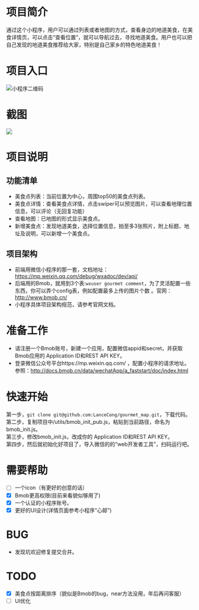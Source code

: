 # 项目简介
通过这个小程序，用户可以通过列表或者地图的方式，查看身边的地道美食，在美食详情页，可以点击“查看位置”，就可以导航过去，寻找地道美食。用户也可以把自己发现的地道美食推荐给大家，特别是自己家乡的特色地道美食！

# 项目入口
![小程序二维码](http://wx3.sinaimg.cn/mw690/8f8f5f45gy1fclsqoy7g2j2076086jrz.jpg)

# 截图
![](http://wx4.sinaimg.cn/large/8f8f5f45gy1fdb5enmjvqj21ja0zke82.jpg)

# 项目说明

## 功能清单
* 美食点列表：当前位置为中心，周围top50的美食点列表。
* 美食点详情：查看美食点详情，点击swiper可以预览图片，可以查看地理位置信息，可以评论（无回复功能）
* 查看地图：已地图的形式显示美食点。
* 新增美食点：发现地道美食，选择位置信息，拍至多3张照片，附上标题、地址及说明，可以新增一个美食点。

## 项目架构
* 前端用微信小程序的那一套，文档地址：https://mp.weixin.qq.com/debug/wxadoc/dev/api/
* 后端用的Bmob，就用到3个表:```wxuser gourmet comment```，为了灵活配置一些东西，你可以弄个config表，例如配置最多上传的图片个数 。官网：http://www.bmob.cn/
* 小程序具体项目架构规范，请参考官网文档。

# 准备工作
* 请注册一个Bmob账号，新建一个应用，配置微信appid和secret，并获取Bmob应用的 Application ID和REST API KEY。 
* 登录微信公众号平台https://mp.weixin.qq.com/ ，配置小程序的请求地址。参照：http://docs.bmob.cn/data/wechatApp/a_faststart/doc/index.html

# 快速开始
第一步，```git clone git@github.com:LanceCong/gourmet_map.git```，下载代码。    
第二步，复制项目中/utils/bmob_init_pub.js，粘贴到当前路径，命名为bmob_init.js。  
第三步，修改bmob_init.js，改成你的 Application ID和REST API KEY。  
第四步，然后就初始化好项目了，导入微信的的“web开发者工具”，扫码运行吧。

# 需要帮助

- [ ] 一个icon（有更好的创意的话）
- [x] Bmob更高权限(目前来看貌似够用了)
- [x] 一个认证的小程序账号。
- [x] 更好的UI设计(详情页面参考小程序“心邮”)

# BUG 
* 发现坑欢迎修复提交合并。

# TODO
- [x] 美食点按距离排序（貌似是Bmob的bug，near方法没用，年后再问客服）
- [ ] UI优化